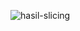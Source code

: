 ![hasil-slicing](https://user-images.githubusercontent.com/46498885/209518304-019e933f-cf25-4b93-857f-a370057be729.png)
